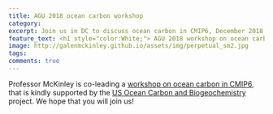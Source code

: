```yaml
---
title: AGU 2018 ocean carbon workshop
category: 
excerpt: Join us in DC to discuss ocean carbon in CMIP6, December 2018 
feature_text: <h1 style="color:White;"> AGU 2018 workshop on ocean carbon in CMIP6 </h1>
image: http://galenmckinley.github.io/assets/img/perpetual_sm2.jpg
tags: 
comments: true
---
```


Professor McKinley is co-leading a [workshop on ocean carbon in CMIP6](https://www.us-ocb.org/cmip6-wg/), that is kindly supported by the [US Ocean Carbon and Biogeochemistry](https://www.us-ocb.org) project. We hope that you will join us!